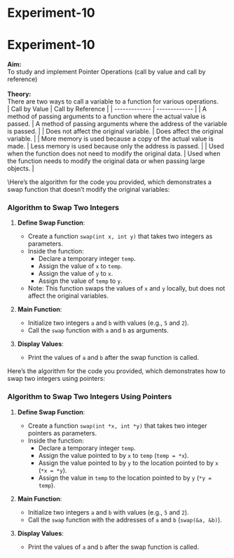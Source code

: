 # Experiment-10

# Experiment-10
**Aim:** <br>
To study and implement Pointer Operations (call by value and call by reference) <br>
<br>
**Theory:** <br>
There are two ways to call a variable to a function for various operations. <br>
| Call by Value  | Call by Reference |
| ------------- | ------------- |
| A method of passing arguments to a function where the actual value is passed.  | A method of passing arguments where the address of the variable is passed.  |
| Does not affect the original variable.  | Does affect the original variable.  |
| More memory is used because a copy of the actual value is made.  | Less memory is used because only the address is passed.  |
| Used when the function does not need to modify the original data.  | Used when the function needs to modify the original data or when passing large objects.  |
<br>

\Here’s the algorithm for the code you provided, which demonstrates a swap function that doesn’t modify the original variables:

### Algorithm to Swap Two Integers

1. **Define Swap Function**:
   - Create a function `swap(int x, int y)` that takes two integers as parameters.
   - Inside the function:
     - Declare a temporary integer `temp`.
     - Assign the value of `x` to `temp`.
     - Assign the value of `y` to `x`.
     - Assign the value of `temp` to `y`.
   - Note: This function swaps the values of `x` and `y` locally, but does not affect the original variables.

2. **Main Function**:
   - Initialize two integers `a` and `b` with values (e.g., `5` and `2`).
   - Call the `swap` function with `a` and `b` as arguments.

3. **Display Values**:
   - Print the values of `a` and `b` after the swap function is called.

Here’s the algorithm for the code you provided, which demonstrates how to swap two integers using pointers:

### Algorithm to Swap Two Integers Using Pointers

1. **Define Swap Function**:
   - Create a function `swap(int *x, int *y)` that takes two integer pointers as parameters.
   - Inside the function:
     - Declare a temporary integer `temp`.
     - Assign the value pointed to by `x` to `temp` (`temp = *x`).
     - Assign the value pointed to by `y` to the location pointed to by `x` (`*x = *y`).
     - Assign the value in `temp` to the location pointed to by `y` (`*y = temp`).

2. **Main Function**:
   - Initialize two integers `a` and `b` with values (e.g., `5` and `2`).
   - Call the `swap` function with the addresses of `a` and `b` (`swap(&a, &b)`).

3. **Display Values**:
   - Print the values of `a` and `b` after the swap function is called.
